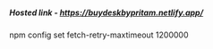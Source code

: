 ##### Hosted link - https://buydeskbypritam.netlify.app/










npm config set fetch-retry-maxtimeout 1200000
